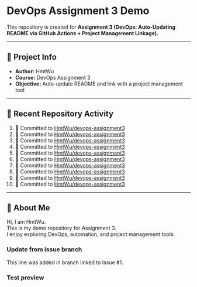 # DevOps Assignment 3 Demo

This repository is created for **Assignment 3 (DevOps: Auto-Updating README via GitHub Actions + Project Management Linkage).**

---

## 📌 Project Info
- **Author:** HmtWu
- **Course:** DevOps Assignment 3
- **Objective:** Auto-update README and link with a project management tool

---

## 🚀 Recent Repository Activity
<!--START_SECTION:activity-->
1. 📝 Committed to [HmtWu/devops-assignment3](https://github.com/HmtWu/devops-assignment3/commit/809f9a85ee944d16542d4b5d0dc890f3346bfed3)
2. 📝 Committed to [HmtWu/devops-assignment3](https://github.com/HmtWu/devops-assignment3/commit/99fd8109f5fecc35e4d1beda70c095ddced1c212)
3. 📝 Committed to [HmtWu/devops-assignment3](https://github.com/HmtWu/devops-assignment3/commit/c10a36ecbe7a49ac406de7dded65e7355980f199)
4. 📝 Committed to [HmtWu/devops-assignment3](https://github.com/HmtWu/devops-assignment3/commit/ebbc12b0543432414796e86ecc752115c4ec7df1)
5. 📝 Committed to [HmtWu/devops-assignment3](https://github.com/HmtWu/devops-assignment3/commit/34e005305e680b1bc5f900276d083172caea826e)
6. 📝 Committed to [HmtWu/devops-assignment3](https://github.com/HmtWu/devops-assignment3/commit/6e1f919484164d977ce3b0afa504bda71348e0b3)
7. 📝 Committed to [HmtWu/devops-assignment3](https://github.com/HmtWu/devops-assignment3/commit/11299b4c66af28b59bdd4dc9dc1fd419aacb4d8e)
8. 📝 Committed to [HmtWu/devops-assignment3](https://github.com/HmtWu/devops-assignment3/commit/068fcdcb7e791b111fc4d275480dee8701d96e97)
9. 📝 Committed to [HmtWu/devops-assignment3](https://github.com/HmtWu/devops-assignment3/commit/67a1de784126fc35b5fe081c411f667020b639dd)
10. 📝 Committed to [HmtWu/devops-assignment3](https://github.com/HmtWu/devops-assignment3/commit/41945afbe8db16f4e36feb73e1778a6398393871)
<!--END_SECTION:activity-->

---

## 🙋 About Me
<!-- MYLINKS:START -->
Hi, I am HmtWu.  
This is my demo repository for Assignment 3.  
I enjoy exploring DevOps, automation, and project management tools.  
<!-- MYLINKS:END -->

### Update from issue branch
This line was added in branch linked to Issue #1.

### Test preview
